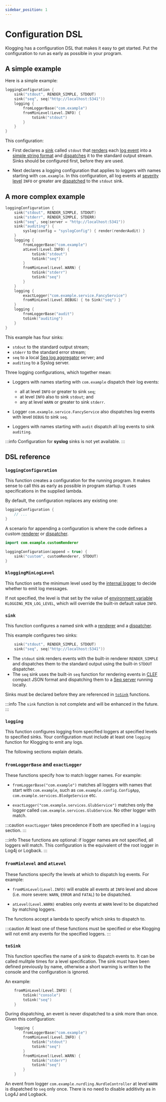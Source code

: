 ```yaml
---
sidebar_position: 1
---
```


# Configuration DSL

Klogging has a configuration DSL that makes it easy to get started. Put the configuration
to run as early as possible in your program. 

## A simple example

Here is a simple example:

```kotlin
loggingConfiguration {
    sink("stdout", RENDER_SIMPLE, STDOUT)
    sink("seq", seq("http://localhost:5341"))
    logging {
        fromLoggerBase("com.example")
        fromMinLevel(Level.INFO) {
            toSink("stdout")
        }
    }
}
```

This configuration:

* First declares a [sink](../concepts/sinks) called `stdout` that [renders](../concepts/rendering) each
  [log event](../concepts/log-events) into a [simple string format](built-ins) and
  [dispatches](../concepts/dispatching) it to the standard output stream. Sinks should be
  configured first, before they are used.

* Next declares a logging configuration that applies to loggers with names starting
  with `com.example`. In this configuration, all log events at [severity level](../concepts/levels)
  `INFO` or greater are [dispatched](../concepts/dispatching) to the `stdout` sink.

## A more complex example

```kotlin
loggingConfiguration {
    sink("stdout", RENDER_SIMPLE, STDOUT)
    sink("stderr", RENDER_SIMPLE, STDERR)
    sink("seq", seq(server = "http://localhost:5341"))
    sink("auditing") {
        syslog(config = "syslogConfig") { render(renderAudit) }
    }
    logging {
        fromLoggerBase("com.example")
        atLevel(Level.INFO) {
            toSink("stdout")
            toSink("seq")
        }
        fromMinLevel(Level.WARN) {
            toSink("stderr")
            toSink("seq")
        }
    }
    logging {
        exactLogger("com.example.service.FancyService")
        fromMinLevel(Level.DEBUG) { to Sink("seq") }
    }
    logging {
        fromLoggerBase("audit")
        toSink("auditing")
    }
}
```

This example has four sinks:

* `stdout` to the standard output stream;
* `stderr` to the standard error stream;
* `seq` to a local [Seq log aggregator](https://datalust.co/seq) server; and
* `auditing` to a Syslog server.

Three logging configurations, which together mean:

* Loggers with names starting with `com.example` dispatch their log events:
  * all at level `INFO` or greater to sink `seq`;
  * at level `INFO` also to sink `stdout`; and
  * any at level `WARN` or greater to sink `stderr`.


* Logger `com.example.service.FancyService` also dispatches log events with level `DEBUG` to
  sink `seq`.

* Loggers with names starting with `audit` dispatch all log events to sink `auditing`.

:::info
Configuration for **syslog** sinks is not yet available.
:::

## DSL reference

### `loggingConfiguration`

This function creates a configuration for the running program. It makes sense to call this as early as
possible in program startup. It uses specifications in the supplied lambda.

By default, the configuration replaces any existing one:

```kotlin
loggingConfiguration {
    // ...
}
```

A scenario for appending a configuration is where the code defines a custom [renderer](../concepts/rendering)
or [dispatcher](../concepts/dispatching).

```kotlin
import com.example.customRenderer

loggingConfiguration(append = true) {
    sink("custom", customRenderer, STDOUT)
}
```

### `kloggingMinLogLevel`

This function sets the minimum level used by the [internal logger](../internals/internal-logger)
to decide whether to emit log messages.

If not specified, the level is that set by the value of [environment variable](../internals/environment-variables)
`KLOGGING_MIN_LOG_LEVEL`, which will override the built-in default value `INFO`.

### `sink`

This function configures a named sink with a [renderer](../concepts/rendering) and a
[dispatcher](../concepts/dispatching).

This example configures two sinks:

```kotlin
    sink("stdout", RENDER_SIMPLE, STDOUT)
    sink("seq", seq("http://localhost:5341"))
```

- The `stdout` sink renders events with the built-in renderer `RENDER_SIMPLE` and dispatches them
  to the standard output using the built-in `STDOUT` dispatcher.
- The `seq` sink uses the built-in `seq` function for rendering events in
  [CLEF](https://docs.datalust.co/docs/posting-raw-events#compact-json-format) compact JSON format and
  dispatching them to a [Seq server](https://datalust.co/seq) running locally.

Sinks must be declared before they are referenced in [`toSink`](#tosink) functions.

:::info
The `sink` function is not complete and will be enhanced in the future.
:::

### `logging`

This function configures logging from specified loggers at specified levels to specified
sinks. Your configuration must include at least one `logging` function for Klogging to
emit any logs.

The following sections explain details.

### `fromLoggerBase` and `exactLogger`

These functions specify how to match logger names. For example:

* `fromLoggerBase("com.example")` matches all loggers with names that start with `com.example`, such
  as `com.example.config.ConfigApp`, `com.example.services.BlodgeService` etc.

* `exactLogger("com.example.services.GlubService")` matches only the logger called
  `com.example.services.GlubService`. No other logger with match.

:::caution
`exactLogger` takes precedence if both  are specified in a `logging` section.
:::

:::info
These functions are optional: if logger names are not specified, all loggers will match.
This configuration is the equivalent of the root logger in Log4j or Logback.
:::

### `fromMinlevel` and `atLevel`

These functions specify the levels at which to dispatch log events. For example:

* `fromMinLevel(Level.INFO)` will enable all events at `INFO` level and above (i.e. more severe:
  `WARN`, `ERROR` and `FATAL`) to be dispatched.

* `atLevel(Level.WARN)` enables only events at `WARN` level to be dispatched by matching loggers.

The functions accept a lambda to specify which sinks to dispatch to.

:::caution
At least one of these functions must be specified or else Klogging will not emit any
events for the specified loggers.
:::

### `toSink`

This function specifies the name of a sink to dispatch events to. It can be called mulitple times for
a level specification. The sink must have been defined previously by name, otherwise a short warning
is written to the console and the configuration is ignored.

An example:

```kotlin
    fromMinLevel(Level.INFO) {
        toSink("console")
        toSink("seq")
    }
```

During dispatching, an event is never dispatched to a sink more than once. Given this configuration:

```kotlin
    logging {
        fromLoggerBase("com.example")
        fromMinLevel(Level.INFO) {
            toSink("stdout")
            toSink("seq")
        }
        fromMinLevel(Level.WARN) {
            toSink("stderr")
            toSink("seq")
        }
    }
```

An event from logger `com.example.nurdling.NurdleController` at level `WARN` is dispatched to `seq` only once.
There is no need to disable additivity as in Log4J and Logback.
